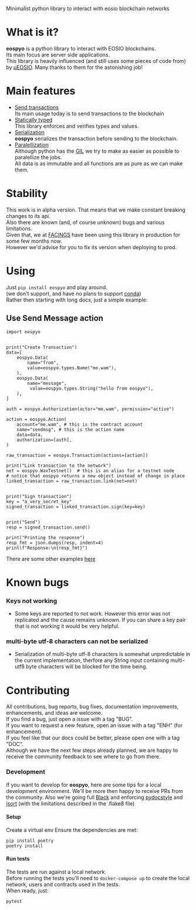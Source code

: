 Minimalist python library to interact with eosio blockchain networks


# What is it?
**eospyo** is a python library to interact with EOSIO blockchains.  
Its main focus are server side applications.  
This library is heavily influenced (and still uses some pieces of code from) by [µEOSIO](https://github.com/EOSArgentina/ueosio). Many thanks to them for the astonishing job!  


# Main features
- <ins>Send transactions</ins>  
Its main usage today is to send transactions to the blockchain
- <ins>Statically typed</ins>  
This library enforces and verifies types and values.
- <ins>Serialization</ins>  
**eospyo** serializes the transaction before sending to the blockchain. 
- <ins>Paralellization</ins>  
Although python has the [GIL](https://realpython.com/python-gil/) we try to make as easier as possible to paralellize the jobs.  
All data is as immutable and all functions are as pure as we can make them.  


# Stability
This work is in alpha version. That means that we make constant breaking changes to its api.  
Also there are known (and, of course unknown) bugs and various limitations.  
Given that, we at [FACINGS](https://facings.io/) have been using this library in production for some few months now.  
However we'd advise for you to fix its version when deploying to prod.  


# Using
Just `pip install eospyo` and play around.  
(we don't support, and have no plans to support [conda](https://docs.conda.io/en/latest/))  
Rather then starting with long docs, just a simple example:  


## Use Send Message action
```
import eospyo


print("Create Transaction")
data=[
    eospyo.Data(
        name="from",
        value=eospyo.types.Name("me.wam"), 
    ),
    eospyo.Data(
        name="message",
         value=eospyo.types.String("hello from eospyo"),
    ),
]

auth = eospyo.Authorization(actor="me.wam", permission="active")

action = eospyo.Action(
    account="me.wam", # this is the contract account
    name="sendmsg", # this is the action name
    data=data,
    authorization=[auth],
)

raw_transaction = eospyo.Transaction(actions=[action])

print("Link transaction to the network")
net = eospyo.WaxTestnet()  # this is an alias for a testnet node
# notice that eospyo returns a new object instead of change in place
linked_transaction = raw_transaction.link(net=net)


print("Sign transaction")
key = "a_very_secret_key"
signed_transaction = linked_transaction.sign(key=key)


print("Send")
resp = signed_transaction.send()

print("Printing the response")
resp_fmt = json.dumps(resp, indent=4)
print(f"Response:\n{resp_fmt}")
```

There are some other examples [here](./examples)


# Known bugs
### Keys not working
- Some keys are reported to not work. However this error was not replicated and the cause remains unknown. If you can share a key pair that is not working it would be very helpful.
### multi-byte utf-8 characters can not be serialized
- Serialization of multi-byte utf-8 characters is somewhat unpredictable in the current implementation, therfore any String input containing multi-utf8 byte characters will be blocked for the time being.


# Contributing
All contributions, bug reports, bug fixes, documentation improvements, enhancements, and ideas are welcome.  
If you find a bug, just open a issue with a tag "BUG".  
If you want to request a new feature, open an issue with a tag "ENH" (for enhancement).  
If you feel like that our docs could be better, please open one with a tag "DOC".  
Although we have the next few steps already planned, we are happy to receive the community feedback to see where to go from there.  


### Development
If you want to develop for **eospyo**, here are some tips for a local development environment.
We'll be more then happy to receive PRs from the community.
Also we're going full [Black](https://black.readthedocs.io/en/stable/) and enforcing [pydocstyle](http://www.pydocstyle.org/en/stable/) and [isort](https://pypi.org/project/isort/) (with the limitations described in the .flake8 file)

#### Setup
Create a virtual env
Ensure the dependencies are met:
```
pip install poetry
poetry install
```

#### Run tests
The tests are run against a local network.  
Before running the tests you'll need to `docker-compose up` to create the local network, users and contracts used in the tests.  
When ready, just:
```
pytest
```




